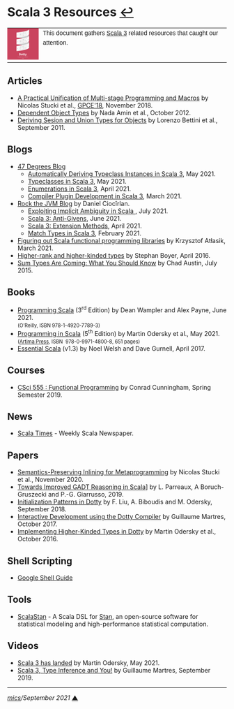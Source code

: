 # <span id="top">Scala 3 Resources</span> <span style="size:30%;"><a href="README.md">↩</a></span>

<table style="font-family:Helvetica,Arial;font-size:14px;line-height:1.6;">
  <tr>
  <td style="border:0;padding:0 10px 0 0;max-width:80px;">
    <a href="https://dotty.epfl.ch/" rel="external"><img style="border:0;width:80px;" src="docs/dotty.png" /></a>
  </td>
  <td style="border:0;padding:0;vertical-align:text-top;">
    This document gathers <a href="https://dotty.epfl.ch/" rel="external">Scala 3</a> related resources that caught our attention.
  </td>
  </tr>
</table>

## <span id="articles">Articles</span>

- [A Practical Unification of Multi-stage Programming and Macros](http://biboudis.github.io/papers/pcp-gpce18.pdf) by Nicolas Stucki et al., [GPCE'18](https://conf.researchr.org/track/gpce-2018/gpce-2018), November 2018.
- [Dependent Object Types](https://infoscience.epfl.ch/record/183030) by Nada Amin et al., October 2012.
- [Deriving Sesion and Union Types for Objects](http://www.di.unito.it/~capecchi/) by Lorenzo Bettini et al., September 2011.

## <span id="blogs">Blogs</span>

- [47 Degrees Blog](https://www.47deg.com/blog/)
   - [Automatically Deriving Typeclass Instances in Scala 3](https://www.47deg.com/blog/scala-3-deriving-typeclasses/), May 2021.
   - [Typeclasses in Scala 3](https://www.47deg.com/blog/scala-3-typeclasses/), May 2021.
   - [Enumerations in Scala 3](https://www.47deg.com/blog/scala-3-enumerations/), April 2021.
   - [Compiler Plugin Development in Scala 3](https://www.47deg.com/blog/compiler-plugin-development-scala3/), March 2021.
- [Rock the JVM Blog](https://blog.rockthejvm.com/) by Daniel Ciocîrlan.
   - [Exploiting Implicit Ambiguity in Scala ](https://blog.rockthejvm.com/anti-implicits/), July 2021.
   - [Scala 3: Anti-Givens](https://blog.rockthejvm.com/anti-givens/), June 2021.
   - [Scala 3: Extension Methods](https://blog.rockthejvm.com/scala-3-extension-methods/), April 2021.
   - [Match Types in Scala 3](https://blog.rockthejvm.com/scala-3-match-types/), February 2021.
- [Figuring out Scala functional programming libraries](https://blog.softwaremill.com/figuring-out-scala-functional-programming-libraries-af8230efccb4) by Krzysztof Atłasik, March 2021.
- [Higher-rank and higher-kinded types](https://www.stephanboyer.com/post/115/higher-rank-and-higher-kinded-types) by Stephan Boyer, April 2016.
- [Sum Types Are Coming: What You Should Know](https://chadaustin.me/2015/07/sum-types/) by Chad Austin, July 2015.

## <span id="books">Books</span>

- [Programming Scala](https://www.oreilly.com/library/view/programming-scala-2nd/9781491950135/) (3<sup>rd</sup> Edition) by Dean Wampler and Alex Payne, June 2021.<br/><span style="font-size:80%;">(O'Reilly, ISBN 978-1-4920-7789-3)</span>
- [Programming in Scala](https://www.artima.com/shop/programming_in_scala_5ed) (5<sup>th</sup> Edition) by Martin Odersky et al., May 2021.<br/><span style="font-size:80%;">(<a href="https://www.artima.com/about">Artima Press</a>, ISBN ‎ 978-0-9971-4800-8, 651 pages)</span>
- [Essential Scala](https://underscore.io/books/essential-scala/) (v1.3) by Noel Welsh and Dave Gurnell, April 2017.

## <span id="courses">Courses</span>

- [CSci 555 : Functional Programming](https://john.cs.olemiss.edu/~hcc/csci555/notes/555lectureNotes.html) by Conrad Cunningham, Spring Semester 2019.

## <span id="news">News</span>

- [Scala Times](https://scalatimes.com/) - Weekly Scala Newspaper.

## <span id="papers">Papers</span>

- [Semantics-Preserving Inlining for Metaprogramming](https://dl.acm.org/doi/10.1145/3426426.3428486) by Nicolas Stucki et al., November 2020.
- [Towards Improved GADT Reasoning in Scala](http://lptk.github.io/files/%5Bv.2.0.1%5D%20scala19_gadt.pdf)] by L. Parreaux, A Boruch-Gruszecki and P.-G. Giarrusso, 2019.
- [Initialization Patterns in Dotty](http://biboudis.github.io/papers/init-scala18.pdf) by F. Liu, A. Biboudis and M. Odersky, September 2018.
- [Interactive Development using the Dotty Compiler](https://conf.researchr.org/details/scala-2017/scala-2017-papers/4/Interactive-Development-using-the-Dotty-Compiler-Tool-Paper-) by Guillaume Martres, October 2017.
- [Implementing Higher-Kinded Types in Dotty](https://conf.researchr.org/details/scala-2016/scala-2016/5/Implementing-Higher-Kinded-Types-in-Dotty) by Martin Odersky et al., October 2016.

## <span id="shell">Shell Scripting</span>

- [Google Shell Guide](https://google.github.io/styleguide/shellguide.html)

## <span id="tools">Tools</span>

- [ScalaStan](https://github.com/cibotech/scalastan) - A Scala DSL for [Stan](https://mc-stan.org/), an open-source software for statistical modeling and high-performance statistical computation.

## <span id="videos">Videos</span>

- [Scala 3 has landed](https://youtu.be/JcLG9Ss9Y-w) by Martin Odersky, May 2021.
- [Scala 3, Type Inference and You!](https://youtu.be/lMvOykNQ4zs) by Guillaume Martres, September 2019. 

***

*[mics](https://lampwww.epfl.ch/~michelou/)/September 2021* [**&#9650;**](#top)
<span id="bottom">&nbsp;</span>

<!-- link refs -->
